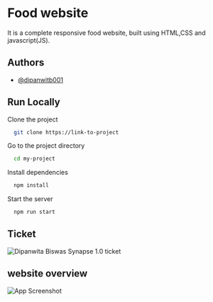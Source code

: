 
# Food website
It is a complete responsive food website, built using HTML,CSS and javascript(JS).


## Authors

- [@dipanwitb001](https://github.com/dipanwitb001)


## Run Locally

Clone the project

```bash
  git clone https://link-to-project
```

Go to the project directory

```bash
  cd my-project
```

Install dependencies

```bash
  npm install
```

Start the server

```bash
  npm run start
```


## Ticket

![Dipanwita Biswas Synapse 1.0 ticket](https://i.postimg.cc/JzcZ5JHH/dipanwita-1.png)
## website overview

![App Screenshot](https://i.postimg.cc/y6PMtrqL/screenshot-127-0-0-1-5500-2023-01-16-17-48-02.png)